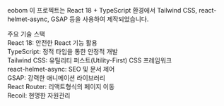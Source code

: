 eobom
이 프로젝트는 React 18 + TypeScript 환경에서 Tailwind CSS, react-helmet-async, GSAP 등을 사용하여 제작되었습니다.

주요 기술 스택<br/>
React 18: 안전한 React 기능 활용<br/>
TypeScript: 정적 타입을 통한 안정적 개발<br/>
Tailwind CSS: 유틸리티 퍼스트(Utility-First) CSS 프레임워크<br/>
react-helmet-async: SEO 및 문서 <head> 제어<br/>
GSAP: 강력한 애니메이션 라이브러리<br/>
React Router: 리액트형식의 페이지 이동<br/>
Recoil: 현명한 자원관리
